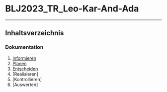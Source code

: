 # BLJ2023_TR_Leo-Kar-And-Ada

<hr>

## Inhaltsverzeichnis 


### Dokumentation

1. [Informieren](Informationen.md)
2. [Planen](Planen.md)
3. [Entscheiden](Entscheidung.md)
4. [Realisieren]
5. [Kontrollieren]
6. [Auswerten]
